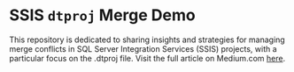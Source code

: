 # SSIS `dtproj` Merge Demo

This repository is dedicated to sharing insights and strategies for managing merge conflicts in SQL Server Integration Services (SSIS) projects, with a particular focus on the .dtproj file. Visit the full article on Medium.com [here](https://medium.com/@peymanffarahani/the-challenges-of-collaborative-work-in-ssis-projects-3a7dd566b323).